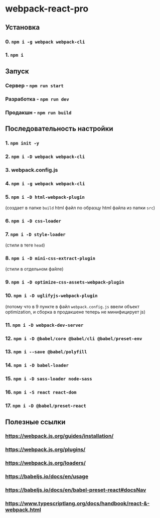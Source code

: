 # webpack-react-pro

## Установка

### 0. `npm i -g webpack webpack-cli`

### 1. `npm i`

## Запуск

### Сервер - `npm run start`

### Разработка - `npm run dev`

### Продакшн - `npm run build`

## Последовательность настройки

### 1. `npm init -y`

### 2. `npm i -D webpack webpack-cli`

### 3. webpack.config.js

### 4. `npm i -g webpack webpack-cli`

### 5. `npm i -D html-webpack-plugin`

(создает в папке `build` html файл по образцу html файла из папки `src`)

### 6. `npm i -D css-loader`

### 7. `npm i -D style-loader`

(стили в теге `head`)

### 8. `npm i -D mini-css-extract-plugin`

(стили в отдельном файле)

### 9. `npm i -D optimize-css-assets-webpack-plugin`

### 10. `npm i -D uglifyjs-webpack-plugin`

(потому что в 9 пункте в файл `webpack.config.js` ввели объект optimization, и сборка в продакшене теперь не минифицирует js)

### 11. `npm i -D webpack-dev-server`

### 12. `npm i -D @babel/core @babel/cli @babel/preset-env`

### 13. `npm i --save @babel/polyfill`

### 14. `npm i -D babel-loader`

### 15. `npm i -D sass-loader node-sass`

### 16. `npm i -S react react-dom`

### 17. `npm i -D @babel/preset-react`


## Полезные ссылки

### https://webpack.js.org/guides/installation/

### https://webpack.js.org/plugins/

### https://webpack.js.org/loaders/

### https://babeljs.io/docs/en/usage

### https://babeljs.io/docs/en/babel-preset-react#docsNav

### https://www.typescriptlang.org/docs/handbook/react-&-webpack.html
